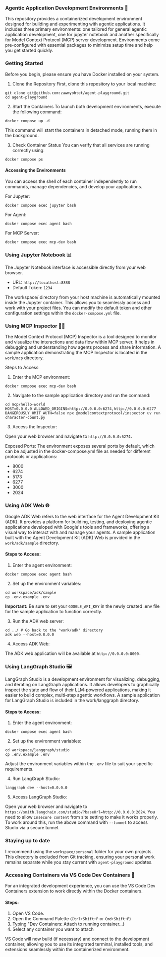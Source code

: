 ### Agentic Application Development Environments 🚀

This repository provides a containerized development environment designed for building and experimenting with agentic applications. It includes three primary environments: one tailored for general agentic application development, one for jupyter notebook and another specifically for Model Context Protocol (MCP) server development. Environments come pre-configured with essential packages to minimize setup time and help you get started quickly.

### Getting Started

Before you begin, please ensure you have Docker installed on your system.

1. Clone the Repository
First, clone this repository to your local machine:

```
git clone git@github.com:zawmyohtet/agent-playground.git
cd agent-playground
```

2. Start the Containers
To launch both development environments, execute the following command:

```
docker compose up -d
```

This command will start the containers in detached mode, running them in the background.

3. Check Container Status
You can verify that all services are running correctly using:

```
docker compose ps
```

#### Accessing the Environments

You can access the shell of each container independently to run commands, manage dependencies, and develop your applications.

For Jupyter:
```
docker compose exec jupyter bash
```

For Agent:
```
docker compose exec agent bash
```

For MCP Server:
```
docker compose exec mcp-dev bash
```

### Using Jupyter Notebook 📊

The Jupyter Notebook interface is accessible directly from your web browser.

- URL: `http://localhost:8888`
- Default Token: `1234`

The workspace/ directory from your host machine is automatically mounted inside the Jupyter container. This allows you to seamlessly access and work with your project files. You can modify the default token and other configuration settings within the `docker-compose.yml` file.

### Using MCP Inspector 🕵️‍♀️

The Model Context Protocol (MCP) Inspector is a tool designed to monitor and visualize the interactions and data flow within MCP server. It helps in debugging and understanding how agents process and share information. A sample application demonstrating the MCP Inspector is located in the `work/mcp` directory.

Steps to Access:
1. Enter the MCP environment:

```
docker compose exec mcp-dev bash
```

2. Navigate to the sample application directory and run the command:

```
cd mcp/hello-world
HOST=0.0.0.0 ALLOWED_ORIGINS=http://0.0.0.0:6274,http://0.0.0.0:6277 DANGEROUSLY_OMIT_AUTH=false npx @modelcontextprotocol/inspector uv run character-count.py
```

3. Access the Inspector:

Open your web browser and navigate to `http://0.0.0.0:6274.`

Exposed Ports:
The environment exposes several ports by default, which can be adjusted in the docker-compose.yml file as needed for different protocols or applications:

- 8000
- 6274
- 5173
- 6277
- 3000
- 2024

### Using ADK Web 🌐

Google ADK Web refers to the web interface for the Agent Development Kit (ADK). It provides a platform for building, testing, and deploying agentic applications developed with Google's tools and frameworks, offering a visual way to interact with and manage your agents. A sample application built with the Agent Development Kit (ADK) Web is provided in the `work/adk/sample` directory.

#### Steps to Access:
1. Enter the agent environment:

```
docker compose exec agent bash
```

2. Set up the environment variables:

```
cd workspace/adk/sample
cp .env.example .env
```

**Important:** Be sure to set your `GOOGLE_API_KEY` in the newly created .env file for the sample application to function correctly.

3. Run the ADK web server:

```
cd ../ # Go back to the 'work/adk' directory
adk web --host=0.0.0.0
```

4. Access ADK Web:

The ADK web application will be available at `http://0.0.0.0:8000.`

### Using LangGraph Studio 🖼️
LangGraph Studio is a development environment for visualizing, debugging, and iterating on LangGraph applications. It allows developers to graphically inspect the state and flow of their LLM-powered applications, making it easier to build complex, multi-step agentic workflows. A sample application for LangGraph Studio is included in the work/langgraph directory.

#### Steps to Access:
1. Enter the agent environment:

```
docker compose exec agent bash
```

2. Set up the environment variables:

```
cd workspace/langgraph/studio
cp .env.example .env
```

Adjust the environment variables within the `.env` file to suit your specific requirements.

4. Run LangGraph Studio:

```
langgraph dev --host=0.0.0.0
```

5. Access LangGraph Studio:

Open your web browser and navigate to `https://smith.langchain.com/studio/?baseUrl=http://0.0.0.0:2024`. You need to allow `Insecure content` from site setting to make it works properly. To work around this, run the above command with `--tunnel` to access Studio via a secure tunnel.

### Staying up to date

I recommend using the `workspace/personal` folder for your own projects. This directory is excluded from Git tracking, ensuring your personal work remains separate while you stay current with `agent-playground` updates.

### Accessing Containers via VS Code Dev Containers 🚀

For an integrated development experience, you can use the VS Code Dev Containers extension to work directly within the Docker containers.

#### Steps:

1. Open VS Code.
2. Open the Command Palette (`Ctrl+Shift+P` or `Cmd+Shift+P`)
3. Typing "Dev Containers: Attach to running container...)
4. Select any container you want to attach

VS Code will now build (if necessary) and connect to the development container, allowing you to use its integrated terminal, installed tools, and extensions seamlessly within the containerized environment.